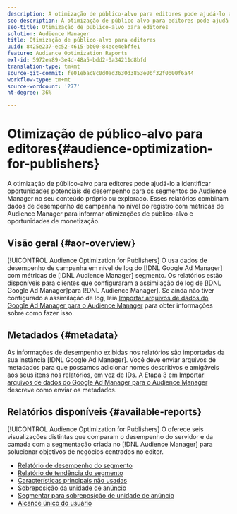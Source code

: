 ```yaml
---
description: A otimização de público-alvo para editores pode ajudá-lo a identificar oportunidades potenciais de desempenho para os segmentos do Audience Manager no seu conteúdo próprio ou explorado. Esses relatórios combinam dados de desempenho de campanha no nível do registro com métricas de Audience Manager para informar otimizações de público-alvo e oportunidades de monetização.
seo-description: A otimização de público-alvo para editores pode ajudá-lo a identificar oportunidades potenciais de desempenho para os segmentos do Audience Manager no seu conteúdo próprio ou explorado. Esses relatórios combinam dados de desempenho de campanha no nível do registro com métricas de Audience Manager para informar otimizações de público-alvo e oportunidades de monetização.
seo-title: Otimização de público-alvo para editores
solution: Audience Manager
title: Otimização de público-alvo para editores
uuid: 8425e237-ec52-4615-bb00-84ece4ebffe1
feature: Audience Optimization Reports
exl-id: 5972ea89-3e4d-48a5-bdd2-0a34211d8bfd
translation-type: tm+mt
source-git-commit: fe01ebac8c0d0ad3630d3853e0bf32f0b00f6a44
workflow-type: tm+mt
source-wordcount: '277'
ht-degree: 36%

---
```


# Otimização de público-alvo para editores{#audience-optimization-for-publishers}

A otimização de público-alvo para editores pode ajudá-lo a identificar oportunidades potenciais de desempenho para os segmentos do Audience Manager no seu conteúdo próprio ou explorado. Esses relatórios combinam dados de desempenho de campanha no nível do registro com métricas de Audience Manager para informar otimizações de público-alvo e oportunidades de monetização.

## Visão geral {#aor-overview}

[!UICONTROL Audience Optimization for Publishers] O usa dados de desempenho de campanha em nível de log do  [!DNL Google Ad Manager] com métricas de  [!DNL Audience Manager] segmento. Os relatórios estão disponíveis para clientes que configuraram a assimilação de log de [!DNL Google Ad Manager]para [!DNL Audience Manager]. Se ainda não tiver configurado a assimilação de log, leia [Importar arquivos de dados do Google Ad Manager para o Audience Manager](import-dfp.md) para obter informações sobre como fazer isso.

## Metadados {#metadata}

As informações de desempenho exibidas nos relatórios são importadas da sua instância [!DNL Google Ad Manager]. Você deve enviar arquivos de metadados para que possamos adicionar nomes descritivos e amigáveis aos seus itens nos relatórios, em vez de IDs. A Etapa 3 em [Importar arquivos de dados do Google Ad Manager para o Audience Manager](../../../reporting/audience-optimization-reports/aor-publishers/import-dfp.md) descreve como enviar os metadados.

## Relatórios disponíveis {#available-reports}

[!UICONTROL Audience Optimization for Publishers] O oferece seis visualizações distintas que comparam o desempenho do servidor e da camada com a segmentação criada no  [!DNL Audience Manager] para solucionar objetivos de negócios centrados no editor.

+ [Relatório de desempenho do segmento](publisher-segment-performance.md)
+ [Relatório de tendência do segmento](publisher-segment-trends.md)
+ [Características principais não usadas](publisher-top-unused-traits.md)
+ [Sobreposição da unidade de anúncio](publisher-ad-unit-overlap.md)
+ [Segmentar para sobreposição de unidade de anúncio](publisher-segment-ad-unit-overlap.md)
+ [Alcance único do usuário](publisher-unique-reach.md)
